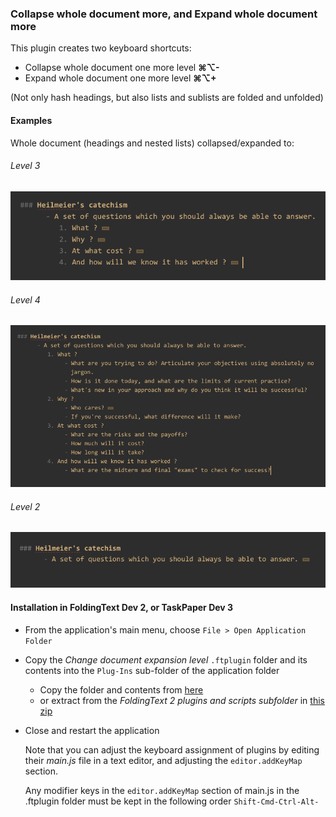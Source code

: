 ### Collapse whole document more, and Expand whole document more

This plugin creates two keyboard shortcuts:

- Collapse whole document one more level **⌘⌥-**
- Expand whole document one more level	**⌘⌥+**

(Not only hash headings, but also lists and sublists are folded and unfolded)




#### Examples

Whole document (headings and nested lists) collapsed/expanded to:

###### Level 3

![](./Level3WholeDoc.png)


###### Level 4
	
![](./Level4WholeDoc.png)

###### Level 2

![](./Level2WholeDoc.png)


#### Installation in FoldingText Dev 2, or TaskPaper Dev 3

- From the application's main menu, choose `File > Open Application Folder`
- Copy the _Change document expansion level_ `.ftplugin` folder and its contents into the `Plug-Ins` sub-folder of the application folder
	- Copy the folder and contents from [here](https://github.com/RobTrew/tree-tools/tree/master/FoldingText%202%20plugins%20and%20scripts)
	- or extract from the _FoldingText 2 plugins and scripts subfolder_ in [this zip](https://github.com/RobTrew/tree-tools/archive/master.zip)
- Close and restart the application

  Note that you can adjust the keyboard assignment of plugins by editing their _main.js_ file in a text editor, and adjusting the `editor.addKeyMap` section.

  Any modifier keys in the `editor.addKeyMap` section of main.js in the .ftplugin folder must be kept in the following order `Shift-Cmd-Ctrl-Alt-`

